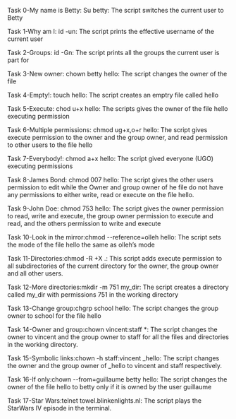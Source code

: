 Task 0-My name is Betty: Su betty: The script switches the current user to Betty

Task 1-Why am I: id -un: The script prints the effective username of the current user

Task 2-Groups: id -Gn: The script prints all the groups the current user is part for

Task 3-New owner: chown betty hello: The script changes the owner of the file

Task 4-Empty!: touch hello: The script creates an emptry file called hello

Task 5-Execute: chod u+x hello: The scripts gives the owner of the file hello executing permission

Task 6-Multiple permissions: chmod ug+x,o+r hello: The script gives execute permission to the owner and the group owner, and read permission to other users to the file hello

Task 7-Everybody!: chmod a+x hello: The script gived everyone (UGO) executing permissions

Task 8-James Bond: chmod 007 hello: The script gives the other users permission to edit while the Owner and group owner of he file do not have any permissions to either write, read or execute on the file hello.

Task 9-John Doe: chmod 753 hello: The script gives the owner permission to read, write and execute, the group owner permission to execute and read, and the others permission to write and execute

Task 10-Look in the mirror:chmod --reference=olleh hello: The script sets the mode of the file hello the same as olleh’s mode

Task 11-Directories:chmod -R +X .: This script adds execute permission to all subdirectories of the current directory for the owner, the group owner and all other users.

Task 12-More directories:mkdir -m 751 my_dir: The script creates a directory called my_dir with permissions 751 in the working directory

Task 13-Change group:chgrp school hello: The script changes the group owner to school for the file hello

Task 14-Owner and group:chown vincent:staff *: The script changes the owner to vincent and the group owner to staff for all the files and directories in the working directory.

Task 15-Symbolic links:chown -h staff:vincent _hello: The script changes the owner and the group owner of _hello to vincent and staff respectively.

Task 16-If only:chown --from=guillaume betty hello: The script changes the owner of the file hello to betty only if it is owned by the user guillaume

Task 17-Star Wars:telnet towel.blinkenlights.nl: The script plays the StarWars IV episode in the terminal.